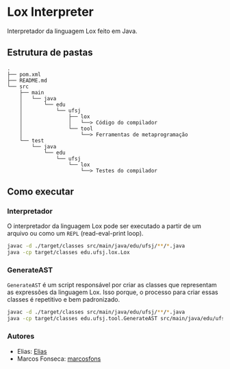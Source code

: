 
# Lox Interpreter

Interpretador da linguagem Lox feito em Java.

## Estrutura de pastas

```
.
├── pom.xml
├── README.md
└── src
    ├── main
    │   └── java
    │       └── edu
    │           └── ufsj
    │               ├── lox
    │               │   └──> Código do compilador
    │               └── tool
    │                   └──> Ferramentas de metaprogramação
    └── test
        └── java
            └── edu
                └── ufsj
                    └── lox
                        └──> Testes do compilador
```

## Como executar

### Interpretador

O interpretador da linguagem Lox pode ser executado a partir de um arquivo ou
como um `REPL` (read-eval-print loop).

```sh
javac -d ./target/classes src/main/java/edu/ufsj/**/*.java
java -cp target/classes edu.ufsj.lox.Lox
```

### GenerateAST

`GenerateAST` é um script responsável por criar as classes que representam as
expressões da linguagem Lox. Isso porque, o processo para criar essas classes é
repetitivo e bem padronizado.

```sh
javac -d ./target/classes src/main/java/edu/ufsj/**/*.java
java -cp target/classes edu.ufsj.tool.GenerateAST src/main/java/edu/ufsj/lox
```

### Autores

- Elias: [Elias](https://github.com/Eliasep)
- Marcos Fonseca: [marcosfons](https://github.com/marcosfons)

